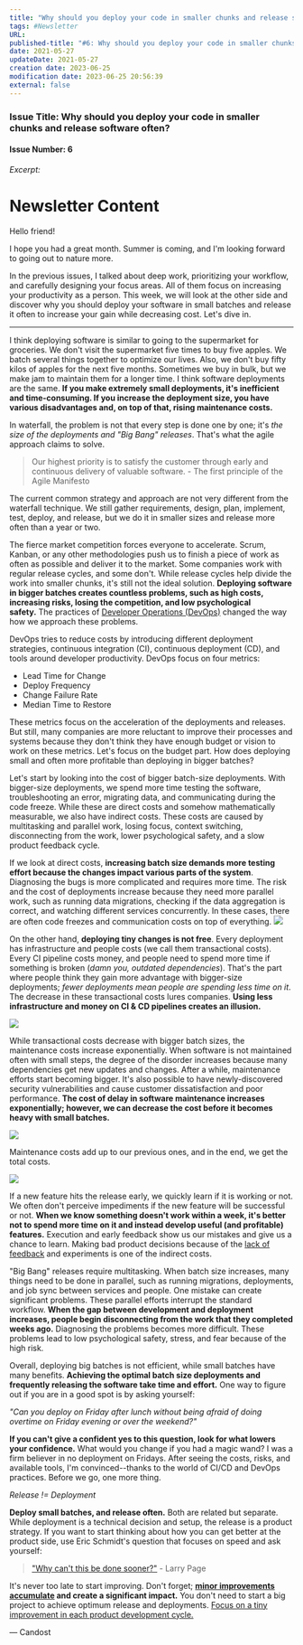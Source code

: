 ```yaml
---
title: "Why should you deploy your code in smaller chunks and release software often?"
tags: #Newsletter
URL:
published-title: "#6: Why should you deploy your code in smaller chunks and release software often?"
date: 2021-05-27
updateDate: 2021-05-27
creation date: 2023-06-25
modification date: 2023-06-25 20:56:39
external: false
---
```


### **Issue Title:** Why should you deploy your code in smaller chunks and release software often?
#### **Issue Number:** 6
*Excerpt:*

# Newsletter Content
Hello friend!

I hope you had a great month. Summer is coming, and I'm looking forward to going out to nature more.

In the previous issues, I talked about deep work, prioritizing your workflow, and carefully designing your focus areas. All of them focus on increasing your productivity as a person. This week, we will look at the other side and discover why you should deploy your software in small batches and release it often to increase your gain while decreasing cost. Let's dive in.

---

I think deploying software is similar to going to the supermarket for groceries. We don't visit the supermarket five times to buy five apples. We batch several things together to optimize our lives. Also, we don't buy fifty kilos of apples for the next five months. Sometimes we buy in bulk, but we make jam to maintain them for a longer time. I think software deployments are the same. **If you make extremely small deployments, it's inefficient and time-consuming. If you increase the deployment size, you have various disadvantages and, on top of that, rising maintenance costs.**

In waterfall, the problem is not that every step is done one by one; it's _the size of the deployments and "Big Bang" releases_. That's what the agile approach claims to solve.

> Our highest priority is to satisfy the customer through early and continuous delivery of valuable software. - The first principle of the Agile Manifesto

The current common strategy and approach are not very different from the waterfall technique. We still gather requirements, design, plan, implement, test, deploy, and release, but we do it in smaller sizes and release more often than a year or two.

The fierce market competition forces everyone to accelerate. Scrum, Kanban, or any other methodologies push us to finish a piece of work as often as possible and deliver it to the market. Some companies work with regular release cycles, and some don't. While release cycles help divide the work into smaller chunks, it's still not the ideal solution. **Deploying software in bigger batches creates countless problems, such as high costs, increasing risks, losing the competition, and low psychological safety.** The practices of [Developer Operations (DevOps)](https://candost.blog/swc-13-devops-and-sre-as-a-career/) changed the way how we approach these problems.

DevOps tries to reduce costs by introducing different deployment strategies, continuous integration (CI), continuous deployment (CD), and tools around developer productivity. DevOps focus on four metrics:

- Lead Time for Change
- Deploy Frequency
- Change Failure Rate
- Median Time to Restore

These metrics focus on the acceleration of the deployments and releases. But still, many companies are more reluctant to improve their processes and systems because they don't think they have enough budget or vision to work on these metrics. Let's focus on the budget part. How does deploying small and often more profitable than deploying in bigger batches?

Let's start by looking into the cost of bigger batch-size deployments. With bigger-size deployments, we spend more time testing the software, troubleshooting an error, migrating data, and communicating during the code freeze. While these are direct costs and somehow mathematically measurable, we also have indirect costs. These costs are caused by multitasking and parallel work, losing focus, context switching, disconnecting from the work, lower psychological safety, and a slow product feedback cycle.

If we look at direct costs, **increasing batch size demands more testing effort because the changes impact various parts of the system**. Diagnosing the bugs is more complicated and requires more time. The risk and the cost of deployments increase because they need more parallel work, such as running data migrations, checking if the data aggregation is correct, and watching different services concurrently. In these cases, there are often code freezes and communication costs on top of everything.
![](https://substackcdn.com/image/fetch/w_1456,c_limit,f_auto,q_auto:good,fl_progressive:steep/https%3A%2F%2Fbucketeer-e05bbc84-baa3-437e-9518-adb32be77984.s3.amazonaws.com%2Fpublic%2Fimages%2F90d16929-cbc7-4ebd-b2bd-b00da519cc4e_2700x1932.jpeg)

On the other hand, **deploying tiny changes is not free**. Every deployment has infrastructure and people costs (we call them transactional costs). Every CI pipeline costs money, and people need to spend more time if something is broken (_damn you, outdated dependencies_). That's the part where people think they gain more advantage with bigger-size deployments; _fewer deployments mean people are spending less time on it_. The decrease in these transactional costs lures companies. **Using less infrastructure and money on CI & CD pipelines creates an illusion.**

![](https://substackcdn.com/image/fetch/w_1456,c_limit,f_auto,q_auto:good,fl_progressive:steep/https%3A%2F%2Fbucketeer-e05bbc84-baa3-437e-9518-adb32be77984.s3.amazonaws.com%2Fpublic%2Fimages%2F2553e28b-17fb-4d8f-8bb7-820565b9d7d3_1924x1632.jpeg)

While transactional costs decrease with bigger batch sizes, the maintenance costs increase exponentially. When software is not maintained often with small steps, the degree of the disorder increases because many dependencies get new updates and changes. After a while, maintenance efforts start becoming bigger. It's also possible to have newly-discovered security vulnerabilities and cause customer dissatisfaction and poor performance. **The cost of delay in software maintenance increases exponentially; however, we can decrease the cost before it becomes heavy with small batches.**

![](https://substackcdn.com/image/fetch/w_1456,c_limit,f_auto,q_auto:good,fl_progressive:steep/https%3A%2F%2Fbucketeer-e05bbc84-baa3-437e-9518-adb32be77984.s3.amazonaws.com%2Fpublic%2Fimages%2Fc1e0d3ae-ef2f-42e4-afc2-5a1e81029bbb_2915x2109.jpeg)

Maintenance costs add up to our previous ones, and in the end, we get the total costs.

![](https://substackcdn.com/image/fetch/w_1456,c_limit,f_auto,q_auto:good,fl_progressive:steep/https%3A%2F%2Fbucketeer-e05bbc84-baa3-437e-9518-adb32be77984.s3.amazonaws.com%2Fpublic%2Fimages%2F2c8399d8-929c-48f9-b94c-b5bba3d41a8c_2905x2623.jpeg)

If a new feature hits the release early, we quickly learn if it is working or not. We often don't perceive impediments if the new feature will be successful or not. **When we know something doesn't work within a week, it's better not to spend more time on it and instead develop useful (and profitable) features.** Execution and early feedback show us our mistakes and give us a chance to learn. Making bad product decisions because of the [lack of feedback](https://candost.substack.com/p/importance-of-the-feedback) and experiments is one of the indirect costs.

"Big Bang" releases require multitasking. When batch size increases, many things need to be done in parallel, such as running migrations, deployments, and job sync between services and people. One mistake can create significant problems. These parallel efforts interrupt the standard workflow. **When the gap between development and deployment increases, people begin disconnecting from the work that they completed weeks ago.** Diagnosing the problems becomes more difficult. These problems lead to low psychological safety, stress, and fear because of the high risk.

Overall, deploying big batches is not efficient, while small batches have many benefits. **Achieving the optimal batch size deployments and frequently releasing the software take time and effort.** One way to figure out if you are in a good spot is by asking yourself:

_"Can you deploy on Friday after lunch without being afraid of doing overtime on Friday evening or over the weekend?"_

**If you can't give a confident yes to this question, look for what lowers your confidence.** What would you change if you had a magic wand? I was a firm believer in no deployment on Fridays. After seeing the costs, risks, and available tools, I'm convinced--thanks to the world of CI/CD and DevOps practices. Before we go, one more thing.

_Release != Deployment_

**Deploy small batches, and release often.** Both are related but separate. While deployment is a technical decision and setup, the release is a product strategy. If you want to start thinking about how you can get better at the product side, use Eric Schmidt's question that focuses on speed and ask yourself:

> ["Why can't this be done sooner?"](https://candost.substack.com/p/why-cant-this-be-done-sooner) - Larry Page

It's never too late to start improving. Don't forget; **[minor improvements accumulate](https://candost.substack.com/p/mektup-3) and create a significant impact.** You don't need to start a big project to achieve optimum release and deployments. [Focus on a tiny improvement in each product development cycle.](https://candost.substack.com/p/bias-towards-action)

— Candost